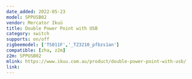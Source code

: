 ```yaml
---
date_added: 2022-05-23
model: SPPUSB02
vendor: Mercator Ikuü 
title: Double Power Point with USB
category: switch
supports: on/off
zigbeemodel: ['TS011F','_TZ3210_pfbzs1an']
compatible: [zha, z2m]
z2m: SPPUSB02
mlink: https://www.ikuu.com.au/product/double-power-point-with-usb/
link: 
---
```

